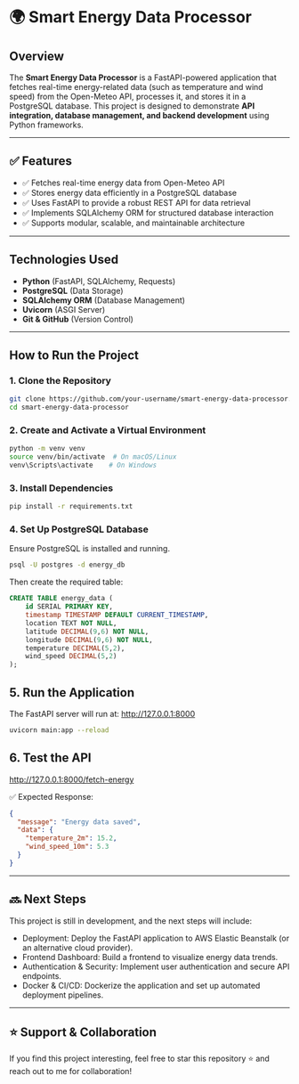 # 🌍 **Smart Energy Data Processor**

## **Overview**
The **Smart Energy Data Processor** is a FastAPI-powered application that fetches real-time energy-related data (such as temperature and wind speed) from the Open-Meteo API, processes it, and stores it in a PostgreSQL database. This project is designed to demonstrate **API integration, database management, and backend development** using Python frameworks.

---

## ✅ **Features**
- ✅ Fetches real-time energy data from Open-Meteo API  
- ✅ Stores energy data efficiently in a PostgreSQL database  
- ✅ Uses FastAPI to provide a robust REST API for data retrieval  
- ✅ Implements SQLAlchemy ORM for structured database interaction  
- ✅ Supports modular, scalable, and maintainable architecture  

---

## **Technologies Used**
- **Python** (FastAPI, SQLAlchemy, Requests)  
- **PostgreSQL** (Data Storage)  
- **SQLAlchemy ORM** (Database Management)  
- **Uvicorn** (ASGI Server)  
- **Git & GitHub** (Version Control)  

---

## **How to Run the Project**

### **1. Clone the Repository**
```bash
git clone https://github.com/your-username/smart-energy-data-processor.git
cd smart-energy-data-processor

```
### **2. Create and Activate a Virtual Environment**
```bash
python -m venv venv
source venv/bin/activate  # On macOS/Linux
venv\Scripts\activate    # On Windows

```
### **3. Install Dependencies**
```bash
pip install -r requirements.txt

```
### **4. Set Up PostgreSQL Database**
Ensure PostgreSQL is installed and running.
```bash
psql -U postgres -d energy_db
```
Then create the required table:
```sql
CREATE TABLE energy_data (
    id SERIAL PRIMARY KEY,
    timestamp TIMESTAMP DEFAULT CURRENT_TIMESTAMP,
    location TEXT NOT NULL,
    latitude DECIMAL(9,6) NOT NULL,
    longitude DECIMAL(9,6) NOT NULL,
    temperature DECIMAL(5,2),
    wind_speed DECIMAL(5,2)
);

```
## **5. Run the Application**
The FastAPI server will run at: http://127.0.0.1:8000
```bash
uvicorn main:app --reload

```
## **6. Test the API**
http://127.0.0.1:8000/fetch-energy

✅ Expected Response:
```json
{
  "message": "Energy data saved",
  "data": {
    "temperature_2m": 15.2,
    "wind_speed_10m": 5.3
  }
}

```
---

## 🔜 **Next Steps**

This project is still in development, and the next steps will include:

- Deployment: Deploy the FastAPI application to AWS Elastic Beanstalk (or an alternative cloud provider).
- Frontend Dashboard: Build a frontend to visualize energy data trends.
- Authentication & Security: Implement user authentication and secure API endpoints.
- Docker & CI/CD: Dockerize the application and set up automated deployment pipelines.

---

## ⭐ **Support & Collaboration**

If you find this project interesting, feel free to star this repository ⭐ and reach out to me for collaboration!  



















